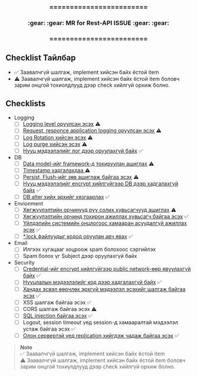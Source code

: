 <div align="center">
<h3>========================</h3>
<h3>:gear: :gear: MR for Rest-API ISSUE :gear: :gear:</h3>
<h3>========================</h3>
</div>

## Checklist Тайлбар
* :white_check_mark: Заавалчгүй шалгаж, implement хийсэн байх ёстой item  
* :warning: Заавалчгүй шалгаж, implement хийсэн байх ёстой item боловч зарим онцгой тохиолдлууд дээр check хийлгүй орхиж болно.

## Checklists

- Logging
  - [ ] [Logging level оруулсан эсэх](https://gitlab.unimedia.mn/ums-example-group/ums-example-project/-/wikis/Backend-release-MR-checklist-wiki#logging-level) :warning:
  - [ ] [Request, responce application logging оруулсан эсэх](https://gitlab.unimedia.mn/ums-example-group/ums-example-project/-/wikis/Backend-release-MR-checklist-wiki#logging-level) :warning:
  - [ ] [Log Rotation хийсэн эсэх](https://gitlab.unimedia.mn/ums-example-group/ums-example-project/-/wikis/Backend-release-MR-checklist-wiki#log-rotation-purge) :warning:
  - [ ] [Log purge хийсэн эсэх](https://gitlab.unimedia.mn/ums-example-group/ums-example-project/-/wikis/Backend-release-MR-checklist-wiki#log-rotation-purge) :warning:
  - [ ] [Нууц мэдээлэлийг лог дээр оруулахгүй байх](https://gitlab.unimedia.mn/ums-example-group/ums-example-project/-/wikis/Backend-release-MR-checklist-wiki#no-sensitive-information-in-log) :white_check_mark:
- DB
  - [ ] [Data model-ийг framework-д тохируулан ашиглах](https://gitlab.unimedia.mn/ums-example-group/ums-example-project/-/wikis/Backend-release-MR-checklist-wiki#no-raw-sql) :warning:
  - [ ] [Timestamp хадгалахдаа ](https://gitlab.unimedia.mn/ums-example-group/ums-example-project/-/wikis/Backend-release-MR-checklist-wiki#timestamp-utc) :warning:
  - [ ] [Persist, Flush-ийг зөв ашиглаж байгаа эсэх](https://gitlab.unimedia.mn/ums-example-group/ums-example-project/-/wikis/Backend-release-MR-checklist-wiki#commit-transactions) :warning:
  - [ ] [Нууц мэдээлэлийг encrypt хийлгүйгээр DB дээр хадгалахгүй байх](https://gitlab.unimedia.mn/ums-example-group/ums-example-project/-/wikis/Backend-release-MR-checklist-wiki#logging-level) :white_check_mark:
  - [ ] [DB alter хийх эрхийг хязгаарлах](https://gitlab.unimedia.mn/ums-example-group/ums-example-project/-/wikis/Backend-release-MR-checklist-wiki#db-user-privileges) :white_check_mark:
- Envionment
  - [ ] [Хөгжүүлэлтийн орчинууд руу солих хувьсагчууд ашиглах](https://gitlab.unimedia.mn/ums-example-group/ums-example-project/-/wikis/Backend-release-MR-checklist-wiki#environment-variables) :warning:
  - [ ] [Хөгжүүлэлтийн орчинд тохирон ажиллах хувьсагч байгаа эсэх](https://gitlab.unimedia.mn/ums-example-group/ums-example-project/-/wikis/Backend-release-MR-checklist-wiki#environment-variables) :white_check_mark:
  - [ ] [Үйлдэлийн системийн онцлогоос хамааран асуудалгүй ажиллах эсэх](https://gitlab.unimedia.mn/ums-example-group/ums-example-project/-/wikis/Backend-release-MR-checklist-wiki#os-characteristics) :white_check_mark:
  - [ ] [*.lock файлуудыг кодод оруулан авч явах](https://gitlab.unimedia.mn/ums-example-group/ums-example-project/-/wikis/Backend-release-MR-checklist-wiki#lock-files-in-git) :white_check_mark:
- Email
  - [ ] Илгээх хугацааг хоцроож spam болохоос сэргийлэх
  - [ ] Spam болох үг Subject дээр оруулахгүй байх
- Security
  - [ ] [Credential-ийг encrypt хийлгүйгээр public network-өөр явуулахгүй байх](https://gitlab.unimedia.mn/ums-example-group/ums-example-project/-/wikis/Backend-release-MR-checklist-wiki#ssl) :white_check_mark:
  - [ ] [Нууцлалын мэдээлэлийг код дээр хадгалахгүй байх](https://gitlab.unimedia.mn/ums-example-group/ums-example-project/-/wikis/Backend-release-MR-checklist-wiki#no-sensitive-information-in-git) :white_check_mark:
  - [ ] [Хандах эсвэл өөрчлөх эрхгүй мэдээлэл эсэхийг шалгаж байгаа эсэх](https://gitlab.unimedia.mn/ums-example-group/ums-example-project/-/wikis/Backend-release-MR-checklist-wiki#data-permission) :white_check_mark:
  - [ ] XSS шалгаж байгаа эсэх :white_check_mark:
  - [ ] CORS шалгаж байгаа эсэх :warning:
  - [ ] [SQL injection байгаа эсэх](https://gitlab.unimedia.mn/ums-example-group/ums-example-project/-/wikis/Backend-release-MR-checklist-wiki#no-raw-sql) :white_check_mark:
  - [ ] Logout, session timeout үед session-д хамааралтай мэдээлэл устаж байгаа эсэх :white_check_mark:
  - [ ] [Олон сервертэй үед replication хийгдэж чадаж байгаа эсэх](https://gitlab.unimedia.mn/ums-example-group/ums-example-project/-/wikis/Backend-release-MR-checklist-wiki#session-replication) :white_check_mark:

> **Note**  
 :white_check_mark: Заавалчгүй шалгаж, implement хийсэн байх ёстой item  
 :warning: Заавалчгүй шалгаж, implement хийсэн байх ёстой item боловч зарим онцгой тохиулдлууд дээр check хийлгүй орхиж болно.
